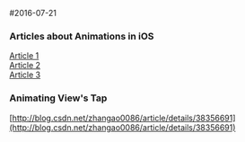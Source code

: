 #2016-07-21

### Articles about Animations in iOS
[Article 1](http://my.oschina.net/u/1763048/blog/632194?p={{currentPage-1}})  
[Article 2](http://my.oschina.net/aofe/blog/270412)  
[Article 3](http://www.mamicode.com/info-detail-111113.html)  

### Animating View's Tap
[http://blog.csdn.net/zhangao0086/article/details/38356691](http://blog.csdn.net/zhangao0086/article/details/38356691)

